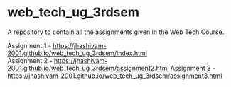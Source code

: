 # web_tech_ug_3rdsem
A repository to contain all the assignments given in the Web Tech Course.

Assignment 1 - https://jhashivam-2001.github.io/web_tech_ug_3rdsem/index.html<br>
Assignment 2 - https://jhashivam-2001.github.io/web_tech_ug_3rdsem/assignment2.html                                                                                       Assignment 3 - https://jhashivam-2001.github.io/web_tech_ug_3rdsem/assignment3.html

